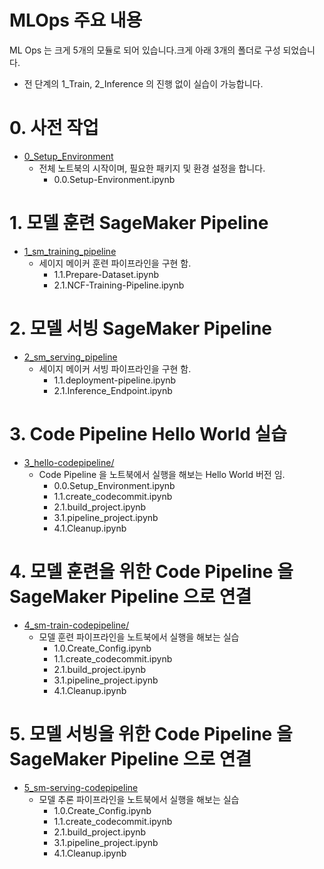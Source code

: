 # MLOps 주요 내용


ML Ops 는 크게 5개의 모듈로 되어 있습니다.크게 아래 3개의 폴더로 구성 되었습니다.
- 전 단계의 1_Train, 2_Inference 의 진행 없이 실습이 가능합니다.

# 0. 사전 작업
- [0_Setup_Environment](../0_Setup_Environment/README.md)
    - 전체 노트북의 시작이며, 필요한 패키지 및 환경 설정을 합니다.
        - 0.0.Setup-Environment.ipynb
    
# 1. 모델 훈련 SageMaker Pipeline
- [1_sm_training_pipeline](1_sm_training_pipeline/README.md)
    - 세이지 메이커 훈련 파이프라인을 구현 함.
        - 1.1.Prepare-Dataset.ipynb
        - 2.1.NCF-Training-Pipeline.ipynb
        
# 2. 모델 서빙 SageMaker Pipeline
- [2_sm_serving_pipeline](2_sm_serving_pipeline/README.md)
    - 세이지 메이커 서빙 파이프라인을 구현 함.
        - 1.1.deployment-pipeline.ipynb
        - 2.1.Inference_Endpoint.ipynb

# 3. Code Pipeline Hello World 실습
- [3_hello-codepipeline/](3_hello-codepipeline/README.md)
    - Code Pipeline 을 노트북에서 실행을 해보는 Hello World 버전 임.
        - 0.0.Setup_Environment.ipynb
        - 1.1.create_codecommit.ipynb
        - 2.1.build_project.ipynb
        - 3.1.pipeline_project.ipynb
        - 4.1.Cleanup.ipynb

# 4. 모델 훈련을 위한 Code Pipeline 을 SageMaker Pipeline 으로 연결
- [4_sm-train-codepipeline/](4_sm-train-codepipeline/README.md)
    - 모델 훈련 파이프라인을 노트북에서 실행을 해보는 실습
        - 1.0.Create_Config.ipynb
        - 1.1.create_codecommit.ipynb
        - 2.1.build_project.ipynb
        - 3.1.pipeline_project.ipynb
        - 4.1.Cleanup.ipynb

# 5. 모델 서빙을 위한 Code Pipeline 을 SageMaker Pipeline 으로 연결
- [5_sm-serving-codepipeline](5_sm-serving-codepipeline/README.md)
    - 모델 추론 파이프라인을 노트북에서 실행을 해보는 실습
        - 1.0.Create_Config.ipynb
        - 1.1.create_codecommit.ipynb
        - 2.1.build_project.ipynb
        - 3.1.pipeline_project.ipynb
        - 4.1.Cleanup.ipynb

